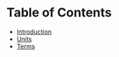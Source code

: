 # Table of Contents

- [Introduction](./1-Introduction.md)
- [Units](./2-Terms.md)
- [Terms](./3-Terms.md)

